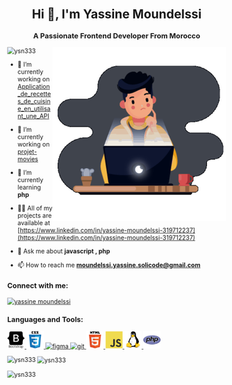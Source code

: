 
<h1 align="center">Hi 👋, I'm Yassine Moundelssi</h1>
<h3 align="center">A Passionate Frontend Developer From Morocco</h3>
<img align="right" alt="center" width="400" src="https://github.com/ysn333/YsSN-Moundelssi/blob/main/e8f453469a3ec97ecd354df465d73913.gif">
<p align="left"> <img src="https://komarev.com/ghpvc/?username=ysn333&label=Profile%20views&color=0e75b6&style=flat" alt="ysn333" /> </p>

- 🔭 I’m currently working on [Application_de_recettes_de_cuisine_en_utilisant_une_API](https://github.com/ysn333/Application_de_recettes_de_cuisine_en_utilisant_une_API.git)

- 🔭 I’m currently working on [projet-movies](https://github.com/ysn333/projet-movies.git)

- 🌱 I’m currently learning **php**

- 👨‍💻 All of my projects are available at [https://www.linkedin.com/in/yassine-moundelssi-319712237](https://www.linkedin.com/in/yassine-moundelssi-319712237)

- 💬 Ask me about **javascript , php**

- 📫 How to reach me **moundelssi.yassine.solicode@gmail.com**

<h3 align="left">Connect with me:</h3>
<p align="left">
<a href="https://linkedin.com/in/yassine moundelssi" target="blank"><img align="center" src="https://raw.githubusercontent.com/rahuldkjain/github-profile-readme-generator/master/src/images/icons/Social/linked-in-alt.svg" alt="yassine moundelssi" height="30" width="40" /></a>

</p>

<h3 align="left">Languages and Tools:</h3>
<p align="left"> <a href="https://getbootstrap.com" target="_blank" rel="noreferrer"> <img src="https://raw.githubusercontent.com/devicons/devicon/master/icons/bootstrap/bootstrap-plain-wordmark.svg" alt="bootstrap" width="40" height="40"/> </a> <a href="https://www.w3schools.com/css/" target="_blank" rel="noreferrer"> <img src="https://raw.githubusercontent.com/devicons/devicon/master/icons/css3/css3-original-wordmark.svg" alt="css3" width="40" height="40"/> </a> <a href="https://www.figma.com/" target="_blank" rel="noreferrer"> <img src="https://www.vectorlogo.zone/logos/figma/figma-icon.svg" alt="figma" width="40" height="40"/> </a> <a href="https://git-scm.com/" target="_blank" rel="noreferrer"> <img src="https://www.vectorlogo.zone/logos/git-scm/git-scm-icon.svg" alt="git" width="40" height="40"/> </a> <a href="https://www.w3.org/html/" target="_blank" rel="noreferrer"> <img src="https://raw.githubusercontent.com/devicons/devicon/master/icons/html5/html5-original-wordmark.svg" alt="html5" width="40" height="40"/> </a> <a href="https://developer.mozilla.org/en-US/docs/Web/JavaScript" target="_blank" rel="noreferrer"> <img src="https://raw.githubusercontent.com/devicons/devicon/master/icons/javascript/javascript-original.svg" alt="javascript" width="40" height="40"/> </a> <a href="https://www.linux.org/" target="_blank" rel="noreferrer"> <img src="https://raw.githubusercontent.com/devicons/devicon/master/icons/linux/linux-original.svg" alt="linux" width="40" height="40"/> </a> <a href="https://www.php.net" target="_blank" rel="noreferrer"> <img src="https://raw.githubusercontent.com/devicons/devicon/master/icons/php/php-original.svg" alt="php" width="40" height="40"/> </a> </p>

<p><img align="left" src="https://github-readme-stats.vercel.app/api/top-langs?username=ysn333&show_icons=true&locale=en&layout=compact" alt="ysn333" /></p>

<p>&nbsp;<img align="center" src="https://github-readme-stats.vercel.app/api?username=ysn333&show_icons=true&locale=en" alt="ysn333" /></p>

<p><img align="center" src="https://github-readme-streak-stats.herokuapp.com/?user=ysn333&" alt="ysn333" /></p>
